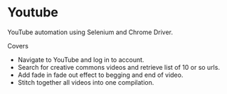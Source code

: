# Youtube
YouTube automation using Selenium and Chrome Driver.

Covers
- Navigate to YouTube and log in to account.
- Search for creative commons videos and retrieve list of 10 or so urls.
- Add fade in fade out effect to begging and end of video.
- Stitch together all videos into one compilation.
